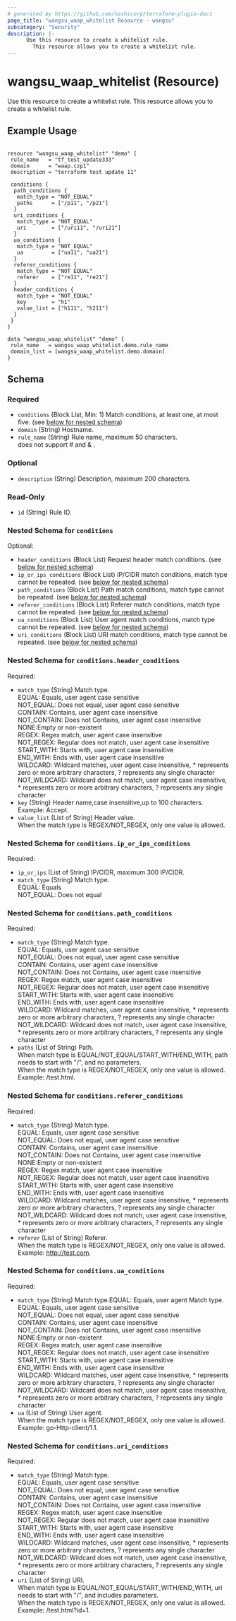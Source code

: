 ```yaml
---
# generated by https://github.com/hashicorp/terraform-plugin-docs
page_title: "wangsu_waap_whitelist Resource - wangsu"
subcategory: "Security"
description: |-
      Use this resource to create a whitelist rule.
        This resource allows you to create a whitelist rule.
---
```


# wangsu_waap_whitelist (Resource)

Use this resource to create a whitelist rule.
This resource allows you to create a whitelist rule.

## Example Usage

```hcl

resource "wangsu_waap_whitelist" "demo" {
 rule_name   = "tf_test_update333"
 domain      = "waap.czp1"
 description = "terraform test update 11"

 conditions {
  path_conditions {
   match_type = "NOT_EQUAL"
   paths      = ["/p11", "/p21"]
  }
  uri_conditions {
   match_type = "NOT_EQUAL"
   uri        = ["/uri11", "/uri21"]
  }
  ua_conditions {
   match_type = "NOT_EQUAL"
   ua         = ["ua11", "ua21"]
  }
  referer_conditions {
   match_type = "NOT_EQUAL"
   referer    = ["re11", "re21"]
  }
  header_conditions {
   match_type = "NOT_EQUAL"
   key        = "h1"
   value_list = ["h111", "h211"]
  }
 }
}

data "wangsu_waap_whitelist" "demo" {
 rule_name   = wangsu_waap_whitelist.demo.rule_name
 domain_list = [wangsu_waap_whitelist.demo.domain]
}
```

<!-- schema generated by tfplugindocs -->
## Schema

### Required

- `conditions` (Block List, Min: 1) Match conditions, at least one, at most five. (see [below for nested schema](#nestedblock--conditions))
- `domain` (String) Hostname.
- `rule_name` (String) Rule name, maximum 50 characters.<br/>
 does not support # and & .

### Optional

- `description` (String) Description, maximum 200 characters.

### Read-Only

- `id` (String) Rule ID.

<a id="nestedblock--conditions"></a>
### Nested Schema for `conditions`

Optional:

- `header_conditions` (Block List) Request header match conditions. (see [below for nested schema](#nestedblock--conditions--header_conditions))
- `ip_or_ips_conditions` (Block List) IP/CIDR match conditions, match type cannot be repeated. (see [below for nested schema](#nestedblock--conditions--ip_or_ips_conditions))
- `path_conditions` (Block List) Path match conditions, match type cannot be repeated. (see [below for nested schema](#nestedblock--conditions--path_conditions))
- `referer_conditions` (Block List) Referer match conditions, match type cannot be repeated. (see [below for nested schema](#nestedblock--conditions--referer_conditions))
- `ua_conditions` (Block List) User agent match conditions, match type cannot be repeated. (see [below for nested schema](#nestedblock--conditions--ua_conditions))
- `uri_conditions` (Block List) URI match conditions, match type cannot be repeated. (see [below for nested schema](#nestedblock--conditions--uri_conditions))

<a id="nestedblock--conditions--header_conditions"></a>
### Nested Schema for `conditions.header_conditions`

Required:

- `match_type` (String) Match type.<br/>EQUAL: Equals, user agent case sensitive<br/>NOT_EQUAL: Does not equal, user agent case sensitive<br/>CONTAIN: Contains, user agent case insensitive<br/>NOT_CONTAIN: Does not Contains, user agent case insensitive<br/>NONE:Empty or non-existent<br/>REGEX: Regex match, user agent case insensitive<br/>NOT_REGEX: Regular does not match, user agent case insensitive<br/>START_WITH: Starts with, user agent case insensitive<br/>END_WITH: Ends with, user agent case insensitive<br/>WILDCARD: Wildcard matches, user agent case insensitive, * represents zero or more arbitrary characters, ? represents any single character<br/>NOT_WILDCARD: Wildcard does not match, user agent case insensitive, * represents zero or more arbitrary characters, ? represents any single character
- `key` (String) Header name,case insensitive,up to 100 characters.<br/>Example: Accept.
- `value_list` (List of String) Header value.<br/>When the match type is REGEX/NOT_REGEX, only one value is allowed.


<a id="nestedblock--conditions--ip_or_ips_conditions"></a>
### Nested Schema for `conditions.ip_or_ips_conditions`

Required:

- `ip_or_ips` (List of String) IP/CIDR, maximum 300 IP/CIDR.
- `match_type` (String) Match type.<br/>
EQUAL: Equals<br/>
NOT_EQUAL: Does not equal


<a id="nestedblock--conditions--path_conditions"></a>
### Nested Schema for `conditions.path_conditions`

Required:

- `match_type` (String) Match type.<br/>EQUAL: Equals, user agent case sensitive<br/>NOT_EQUAL: Does not equal, user agent case sensitive<br/>CONTAIN: Contains, user agent case insensitive<br/>NOT_CONTAIN: Does not Contains, user agent case insensitive<br/>REGEX: Regex match, user agent case insensitive<br/>NOT_REGEX: Regular does not match, user agent case insensitive<br/>START_WITH: Starts with, user agent case insensitive<br/>END_WITH: Ends with, user agent case insensitive<br/>WILDCARD: Wildcard matches, user agent case insensitive, * represents zero or more arbitrary characters, ? represents any single character<br/>NOT_WILDCARD: Wildcard does not match, user agent case insensitive, * represents zero or more arbitrary characters, ? represents any single character
- `paths` (List of String) Path.<br/>When match type is EQUAL/NOT_EQUAL/START_WITH/END_WITH, path needs to start with "/", and no parameters.<br/>When the match type is REGEX/NOT_REGEX, only one value is allowed. <br/>Example: /test.html.


<a id="nestedblock--conditions--referer_conditions"></a>
### Nested Schema for `conditions.referer_conditions`

Required:

- `match_type` (String) Match type.<br/>EQUAL: Equals, user agent case sensitive<br/>NOT_EQUAL: Does not equal, user agent case sensitive<br/>CONTAIN: Contains, user agent case insensitive<br/>NOT_CONTAIN: Does not Contains, user agent case insensitive<br/>NONE:Empty or non-existent<br/>REGEX: Regex match, user agent case insensitive<br/>NOT_REGEX: Regular does not match, user agent case insensitive<br/>START_WITH: Starts with, user agent case insensitive<br/>END_WITH: Ends with, user agent case insensitive<br/>WILDCARD: Wildcard matches, user agent case insensitive, * represents zero or more arbitrary characters, ? represents any single character<br/>NOT_WILDCARD: Wildcard does not match, user agent case insensitive, * represents zero or more arbitrary characters, ? represents any single character
- `referer` (List of String) Referer.<br/>When the match type is REGEX/NOT_REGEX, only one value is allowed. <br/>Example: http://test.com.


<a id="nestedblock--conditions--ua_conditions"></a>
### Nested Schema for `conditions.ua_conditions`

Required:

- `match_type` (String) Match type.EQUAL: Equals, user agent Match type.<br/>EQUAL: Equals, user agent case sensitive<br/>NOT_EQUAL: Does not equal, user agent case sensitive<br/>CONTAIN: Contains, user agent case insensitive<br/>NOT_CONTAIN: Does not Contains, user agent case insensitive<br/>NONE:Empty or non-existent<br/>REGEX: Regex match, user agent case insensitive<br/>NOT_REGEX: Regular does not match, user agent case insensitive<br/>START_WITH: Starts with, user agent case insensitive<br/>END_WITH: Ends with, user agent case insensitive<br/>WILDCARD: Wildcard matches, user agent case insensitive, * represents zero or more arbitrary characters, ? represents any single character<br/>NOT_WILDCARD: Wildcard does not match, user agent case insensitive, * represents zero or more arbitrary characters, ? represents any single character
- `ua` (List of String) User agent.<br/>When the match type is REGEX/NOT_REGEX, only one value is allowed. <br/>Example: go-Http-client/1.1.


<a id="nestedblock--conditions--uri_conditions"></a>
### Nested Schema for `conditions.uri_conditions`

Required:

- `match_type` (String) Match type.<br/>EQUAL: Equals, user agent case sensitive<br/>NOT_EQUAL: Does not equal, user agent case sensitive<br/>CONTAIN: Contains, user agent case insensitive<br/>NOT_CONTAIN: Does not Contains, user agent case insensitive<br/>REGEX: Regex match, user agent case insensitive<br/>NOT_REGEX: Regular does not match, user agent case insensitive<br/>START_WITH: Starts with, user agent case insensitive<br/>END_WITH: Ends with, user agent case insensitive<br/>WILDCARD: Wildcard matches, user agent case insensitive, * represents zero or more arbitrary characters, ? represents any single character<br/>NOT_WILDCARD: Wildcard does not match, user agent case insensitive, * represents zero or more arbitrary characters, ? represents any single character
- `uri` (List of String) URI.<br/>When match type is EQUAL/NOT_EQUAL/START_WITH/END_WITH, uri needs to start with "/", and includes parameters.<br/>When the match type is REGEX/NOT_REGEX, only one value is allowed. <br/>Example: /test.html?id=1.
